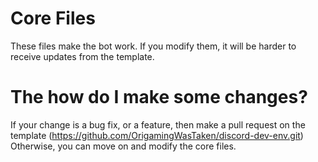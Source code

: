 # Core Files

These files make the bot work. If you modify them, it will be harder to receive updates from the template.

# The how do I make some changes?

If your change is a bug fix, or a feature, then make a pull request on the template (https://github.com/OrigamingWasTaken/discord-dev-env.git)
Otherwise, you can move on and modify the core files.
